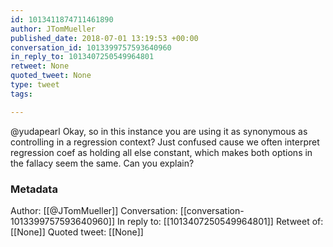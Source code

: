 ```yaml
---
id: 1013411874711461890
author: JTomMueller
published_date: 2018-07-01 13:19:53 +00:00
conversation_id: 1013399757593640960
in_reply_to: 1013407250549964801
retweet: None
quoted_tweet: None
type: tweet
tags:

---
```


@yudapearl Okay, so in this instance you are using it as synonymous as controlling in a regression context? Just confused cause we often interpret regression coef as holding all else constant, which makes both options in the fallacy seem the same. Can you explain?

### Metadata

Author: [[@JTomMueller]]
Conversation: [[conversation-1013399757593640960]]
In reply to: [[1013407250549964801]]
Retweet of: [[None]]
Quoted tweet: [[None]]
